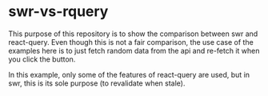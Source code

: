# swr-vs-rquery

This purpose of this repository is to show the comparison between swr and react-query. Even though this is not a fair comparison, the use case of the examples here is to just fetch random data from the api and re-fetch it when you click the button.

In this example, only some of the features of react-query are used, but in swr, this is its sole purpose (to revalidate when stale).
 
